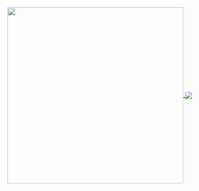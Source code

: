 <a href="https://github.com/phtcloud-dev">
  <img align="center" width="400" src="https://github-readme-stats.vercel.app/api?username=phtcloud-dev&theme=transparent&include_all_commits=true&show_icons=true&hide_border=true" />
</a>
<a href="https://github.com/phtcloud-dev">
  <img align="center" src="https://github-readme-stats.vercel.app/api/top-langs/?username=phtcloud-dev&hide_progress=false" />
</a>

<!--
**phtcloud-dev/phtcloud-dev** is a ✨ _special_ ✨ repository because its `README.md` (this file) appears on your GitHub profile.

Here are some ideas to get you started:

- 🔭 I’m currently working on ...
- 🌱 I’m currently learning ...
- 👯 I’m looking to collaborate on ...
- 🤔 I’m looking for help with ...
- 💬 Ask me about ...
- 📫 How to reach me: ...
- 😄 Pronouns: ...
- ⚡ Fun fact: ...
-->
